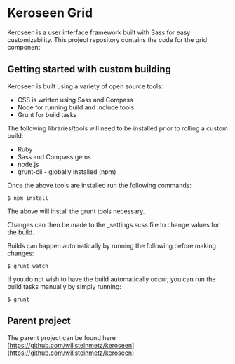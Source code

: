 # Keroseen Grid

Keroseen is a user interface framework built with Sass for easy customizability. This project repository contains the code for the grid component

## Getting started with custom building

Keroseen is built using a variety of open source tools:

- CSS is written using Sass and Compass
- Node for running build and include tools
- Grunt for build tasks

The following libraries/tools will need to be installed prior to rolling a custom build:

- Ruby
- Sass and Compass gems
- node.js
- grunt-cli - globally installed (npm)

Once the above tools are installed run the following commands:

    $ npm install

The above will install the grunt tools necessary.

Changes can then be made to the _settings.scss file to change values for the build.

Builds can happen automatically by running the following before making changes:
    
    $ grunt watch

If you do not wish to have the build automatically occur, you can run the build tasks manually by simply running:

    $ grunt

## Parent project

The parent project can be found here [https://github.com/willsteinmetz/keroseen](https://github.com/willsteinmetz/keroseen)
